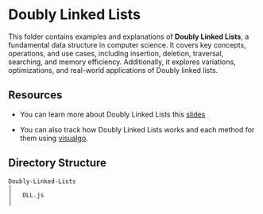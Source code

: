 # Doubly Linked Lists

This folder contains examples and explanations of **Doubly Linked Lists**, a fundamental data structure in computer science. It covers key concepts, operations, and use cases, including insertion, deletion, traversal, searching, and memory efficiency. Additionally, it explores variations, optimizations, and real-world applications of Doubly linked lists.

## Resources

- You can learn more about Doubly Linked Lists this [slides](https://cs.slides.com/colt_steele/doubly-linked-lists/fullscreen)

- You can also track how Doubly Linked Lists works and each method for them using [visualgo](https://visualgo.net/en/list?slide=1).

## Directory Structure

```
Doubly-Linked-Lists
│
│   DLL.js
│
```
